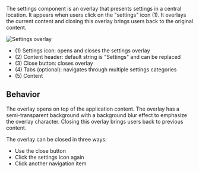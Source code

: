 The settings component is an overlay that presents settings in a central location. It appears when users click on the "settings" icon (1). It overlays the current content and closing this overlay brings users back to the original content.

![Settings overlay](https://www.figma.com/design/wEptRgAezDU1z80Cn3eZ0o/iX-Pattern-Illustrations?type=design&node-id=1030-80408&mode=design&t=Ntzn8IlSOlPey8s5-11)

- (1) Settings icon: opens and closes the settings overlay
- (2) Content header: default string is "Settings" and can be replaced
- (3) Close button: closes overlay
- (4) Tabs (optional): navigates through multiple settings categories
- (5) Content

## Behavior
The overlay opens on top of the application content. The overlay has a semi-transparent background with a background blur effect to emphasize the overlay character. Closing this overlay brings users back to previous content. 

The overlay can be closed in three ways:
- Use the close button
- Click the settings icon again
- Click another navigation item

